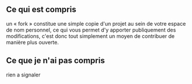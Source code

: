 ##  Ce qui est compris
 un « fork » constitue une simple copie d'un projet au sein de votre espace de nom personnel, ce qui vous permet d'y apporter publiquement des modifications, c'est donc tout simplement un moyen de contribuer de manière plus ouverte.
##  Ce que je n'ai pas compris
rien a signaler
